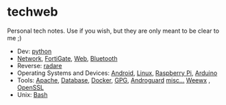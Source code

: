 # techweb

Personal tech notes. Use if you wish, but they are only meant to be clear to me ;)

- Dev: [python](./python.md)
- [Network](./network.md), [FortiGate](./fortigate.md), [Web](./web.md), [Bluetooth](./bluetooth.md)
- Reverse: [radare](./radare.md)
- Operating Systems and Devices: [Android](./android.md), [Linux](./linux.md), [Raspberry Pi](./rpi.md), [Arduino](./arduino.md)
- Tools: [Apache](./apache.md), [Database](./db.md), [Docker](./docker.md), [GPG](./gpg.md), [Androguard](./androguard.md) [misc...](./tools.md) [Weewx](./weewx.md) , [OpenSSL](./openssl.md)
- Unix: [Bash](./bash.md) 



